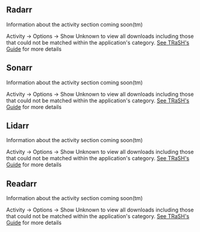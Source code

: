 ## Radarr

<section begin=radarr_activity />

Information about the activity section coming soon(tm)

Activity -\> Options -\> Show Unknown to view all downloads including
those that could not be matched within the application's category. [See
TRaSH's Guide](https://trash-guides.info/show-unknown) for more details

<section end=radarr_activity />

## Sonarr

<section begin=sonarr_activity />

Information about the activity section coming soon(tm)

Activity -\> Options -\> Show Unknown to view all downloads including
those that could not be matched within the application's category. [See
TRaSH's Guide](https://trash-guides.info/show-unknown) for more details

<section end=sonarr_activity />

## Lidarr

<section begin=lidarr_activity />

Information about the activity section coming soon(tm)

Activity -\> Options -\> Show Unknown to view all downloads including
those that could not be matched within the application's category. [See
TRaSH's Guide](https://trash-guides.info/show-unknown) for more details

<section end=lidarr_activity />

## Readarr

<section begin=readarr_activity />

Information about the activity section coming soon(tm)

Activity -\> Options -\> Show Unknown to view all downloads including
those that could not be matched within the application's category. [See
TRaSH's Guide](https://trash-guides.info/show-unknown) for more details

<section end=readarr_activity />
